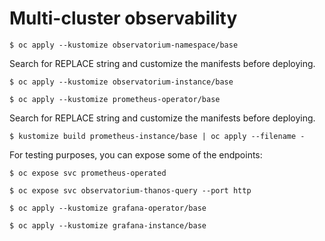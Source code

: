# Multi-cluster observability

```
$ oc apply --kustomize observatorium-namespace/base
```

Search for REPLACE string and customize the manifests before deploying.

```
$ oc apply --kustomize observatorium-instance/base
```

```
$ oc apply --kustomize prometheus-operator/base
```

Search for REPLACE string and customize the manifests before deploying.

```
$ kustomize build prometheus-instance/base | oc apply --filename -
```

For testing purposes, you can expose some of the endpoints:

```
$ oc expose svc prometheus-operated
```

```
$ oc expose svc observatorium-thanos-query --port http
```

```
$ oc apply --kustomize grafana-operator/base
```

```
$ oc apply --kustomize grafana-instance/base
```

